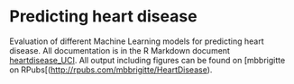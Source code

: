 # Predicting heart disease

Evaluation of different Machine Learning models for predicting heart disease. All documentation is in the R Markdown document [heartdisease_UCI](https://github.com/mbbrigitte/Predicting_heart_disease_UCI/blob/master/heartdisease_UCI.Rmd). 
All output including figures can be found on [mbbrigitte on RPubs[(http://rpubs.com/mbbrigitte/HeartDisease).
